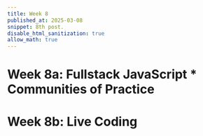 ```yaml
---
title: Week 8 
published_at: 2025-03-08
snippet: 8th post.
disable_html_sanitization: true
allow_math: true
---
```


# Week 8a: Fullstack JavaScript * Communities of Practice 
# Week 8b: Live Coding 